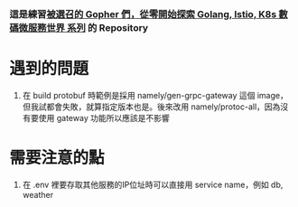 ### 這是練習[被選召的 Gopher 們，從零開始探索 Golang, Istio, K8s 數碼微服務世界 系列](https://ithelp.ithome.com.tw/users/20122925/ironman/3537) 的 Repository

# 遇到的問題

1. 在 build protobuf 時範例是採用 namely/gen-grpc-gateway 這個 image，但我試都會失敗，就算指定版本也是。後來改用 namely/protoc-all，因為沒有要使用 gateway 功能所以應該是不影響

# 需要注意的點

1. 在 .env 裡要存取其他服務的IP位址時可以直接用 service name，例如 db, weather